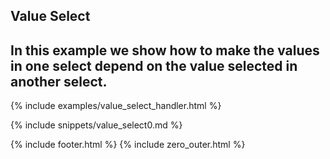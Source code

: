 ## Value Select

In this example we show how to make the values in one select depend on the value selected in another select.
---
{% include examples/value_select_handler.html %}

{% include snippets/value_select0.md %}

{% include footer.html %}
{% include zero_outer.html %}